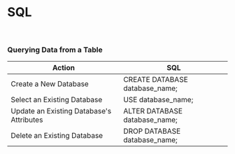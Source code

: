 # SQL

<br>

### Querying Data from a Table

| Action | SQL |
| - | - |
| Create a New Database | CREATE DATABASE database_name; |
| Select an Existing Database | USE database_name; |
| Update an Existing Database's Attributes | ALTER DATABASE database_name; |
| Delete an Existing Database | DROP DATABASE database_name; |



